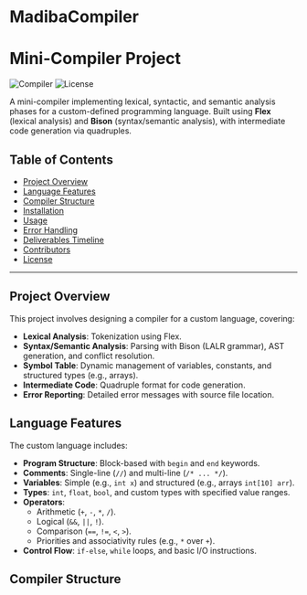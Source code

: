 # MadibaCompiler
# Mini-Compiler Project

![Compiler](https://img.shields.io/badge/status-active-brightgreen) ![License](https://img.shields.io/badge/license-MIT-blue)

A mini-compiler implementing lexical, syntactic, and semantic analysis phases for a custom-defined programming language. Built using **Flex** (lexical analysis) and **Bison** (syntax/semantic analysis), with intermediate code generation via quadruples.

## Table of Contents
- [Project Overview](#project-overview)
- [Language Features](#language-features)
- [Compiler Structure](#compiler-structure)
- [Installation](#installation)
- [Usage](#usage)
- [Error Handling](#error-handling)
- [Deliverables Timeline](#deliverables-timeline)
- [Contributors](#contributors)
- [License](#license)

---

## Project Overview
This project involves designing a compiler for a custom language, covering:
- **Lexical Analysis**: Tokenization using Flex.
- **Syntax/Semantic Analysis**: Parsing with Bison (LALR grammar), AST generation, and conflict resolution.
- **Symbol Table**: Dynamic management of variables, constants, and structured types (e.g., arrays).
- **Intermediate Code**: Quadruple format for code generation.
- **Error Reporting**: Detailed error messages with source file location.

## Language Features
The custom language includes:
- **Program Structure**: Block-based with `begin` and `end` keywords.
- **Comments**: Single-line (`//`) and multi-line (`/* ... */`).
- **Variables**: Simple (e.g., `int x`) and structured (e.g., arrays `int[10] arr`).
- **Types**: `int`, `float`, `bool`, and custom types with specified value ranges.
- **Operators**: 
  - Arithmetic (`+`, `-`, `*`, `/`).
  - Logical (`&&`, `||`, `!`).
  - Comparison (`==`, `!=`, `<`, `>`).
  - Priorities and associativity rules (e.g., `*` over `+`).
- **Control Flow**: `if-else`, `while` loops, and basic I/O instructions.

## Compiler Structure
